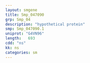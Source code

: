 ```yaml
---
layout: smgene
title: Smp_047090
grp: Smp_04
description: "hypothetical protein"
smp: Smp_047090.1
uniprot: "G4VN96"
length:   693
cdd: "ns"
kk: ns
categories: sm
---
```

